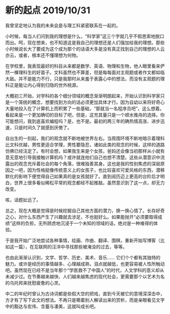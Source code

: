 <h1>
    新的起点
    <date>2019/10/31</date>
</h1>

我曾坚定地认为我的未来会是与理工科紧密联系在一起的。

小时候，每当人们问到我的理想是什么，“科学家”这三个字就几乎不假思索地脱口而出。呵，现在想来，也不知道这是我自己的理想还是人们强加给我的理想。那些小时候说长大了要成为这个成为那个的话语大多是没有真正找到自己的理想的人云亦云，或者，根本还不懂理想为何物。

在学校里，我表现最好的科目从来都是数学、英语、物理和生物，他人眼里看来俨然一棵理科生的好苗子。文科虽然也不算差，但是每每面对主观题或者作文都如临大敌。并不是能力不行，只是我那时从来羞于表露心中的想法，而没有主观题的理科正是能让内心得到归隐的世外桃源。

大概初三开始，对学科的各个细分领域的概念渐渐明朗起来，开始认识到科学家只是一个笼统的概念，想要找到方向的话必须更加具体才行。因为自幼以来将好奇心大量地投入在了计算机上而积累了一些基础，“那就当一名程序员吧”，这么想着。看起来是一个更加确切的目标了吧，但是，这充其量只是一个顺水推舟的选择。你可能想问，我到底喜欢编程吗？是，也不是。最初的两三年的确热情高涨、进步迅速，只是时间久了就感到厌倦了。

自出生的一刻起，我们的观念就不断地被世界左右。当周围环境不断地暗示着理科比文科优越，男性更适合学理，男性要隐忍，诸如此类的观念的时候，这样的道路仿佛已经注定了。有时会想，如果我生来是个女孩，爸妈还会像当初那样从小就有意无意地引导我接触计算机吗？或许就连他们自己也想不清楚。这些从潜意识中流露出的观念充斥着社会的每个角落，很难独善其身。这也是我的性别焦虑的深层原因之一吧，因为性格挺像传统意义上的女孩子，也比较喜欢可爱风格的东西，潜移默化的影响下便觉得自己如果真的是女孩就好了。直到阅历迈上更高的台阶后才明白，世界上很多看似稀松平常的观念都经不起推敲。虽然意识到了这一点，却无力改变。

咳，话题扯远了。

总之，现在大概是觉得是时候挖掘自己其他方面的潜力，换一换心情了。长存好奇之心，对什么东西产生了兴趣就去涉足，不也挺好么。如果能抛开“必须要取得成绩”这样的负担，无所顾虑地沉浸于一个未知的领域的话，绝对是一种难得的体验。

于是我开始广泛地尝试各种事情，绘画、作曲、翻译、围棋，重新开始写博客（比如这一篇），在互联网的汪洋中寻找那些被淹没的过去，等等。

也由此渐渐认识到，文学、哲学、历史、美术、音乐…… 它们个个都有其独特的魅力。或许是经历的事情越多、心理越成熟，泪点就越低，也更容易被人性所触动吧。虽然现在已经不是当年那个“学医救不了中国人”的时代，人文学科的意义却从未减少过。在节奏越来越快、人们越来越焦虑的现代社会，更需要那个以艺术为名的乌托邦来抚慰疲惫的心灵。

中二的年纪时曾认为古诗词都是些假大空的把戏，直到今天被它的意境深深击中，方才有了写下此文的想法。不再只是嚼着别人解读出来的赏析，而是亲眼看见文字中的豁达与宏伟、含蓄与凄美，这就叫成长吧。
